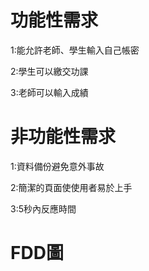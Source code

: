 # 功能性需求

1:能允許老師、學生輸入自己帳密

2:學生可以繳交功課

3:老師可以輸入成績

# 非功能性需求

1:資料備份避免意外事故

2:簡潔的頁面使使用者易於上手

3:5秒內反應時間

# FDD圖
